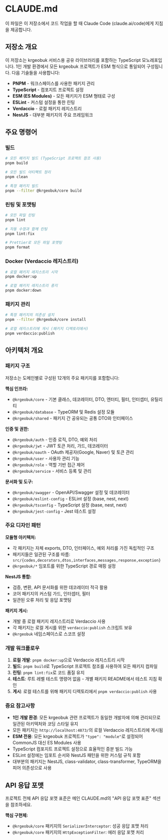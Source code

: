 # CLAUDE.md

이 파일은 이 저장소에서 코드 작업을 할 때 Claude Code (claude.ai/code)에게 지침을 제공합니다.

## 저장소 개요

이 저장소는 krgeobuk 서비스용 공유 라이브러리를 포함하는 TypeScript 모노레포입니다. 1인 개발 환경에서 모든 krgeobuk 프로젝트가 ESM 형식으로 통일되어 구성됩니다. 다음 기술들을 사용합니다:
- **PNPM** - 워크스페이스를 사용한 패키지 관리
- **TypeScript** - 컴포지트 프로젝트 설정
- **ESM (ES Modules)** - 모든 패키지가 ESM 형태로 구성
- **ESLint** - 커스텀 설정을 통한 린팅
- **Verdaccio** - 로컬 패키지 레지스트리
- **NestJS** - 대부분 패키지의 주요 프레임워크

## 주요 명령어

### 빌드
```bash
# 모든 패키지 빌드 (TypeScript 프로젝트 참조 사용)
pnpm build

# 모든 빌드 아티팩트 정리
pnpm clean

# 특정 패키지 빌드
pnpm --filter @krgeobuk/core build
```

### 린팅 및 포맷팅
```bash
# 모든 파일 린팅
pnpm lint

# 자동 수정과 함께 린팅
pnpm lint:fix

# Prettier로 모든 파일 포맷팅
pnpm format
```

### Docker (Verdaccio 레지스트리)
```bash
# 로컬 패키지 레지스트리 시작
pnpm docker:up

# 로컬 패키지 레지스트리 중지
pnpm docker:down
```

### 패키지 관리
```bash
# 특정 패키지의 의존성 설치
pnpm --filter @krgeobuk/core install

# 로컬 레지스트리에 게시 (패키지 디렉토리에서)
pnpm verdaccio:publish
```

## 아키텍처 개요

### 패키지 구조
저장소는 도메인별로 구성된 12개의 주요 패키지를 포함합니다:

**핵심 인프라:**
- `@krgeobuk/core` - 기본 클래스, 데코레이터, DTO, 엔터티, 필터, 인터셉터, 유틸리티
- `@krgeobuk/database` - TypeORM 및 Redis 설정 모듈
- `@krgeobuk/shared` - 패키지 간 공유되는 공통 DTO와 인터페이스

**인증 및 권한:**
- `@krgeobuk/auth` - 인증 로직, DTO, 예외 처리
- `@krgeobuk/jwt` - JWT 토큰 처리, 가드, 데코레이터
- `@krgeobuk/oauth` - OAuth 제공자(Google, Naver) 및 토큰 관리
- `@krgeobuk/user` - 사용자 관리 기능
- `@krgeobuk/role` - 역할 기반 접근 제어
- `@krgeobuk/service` - 서비스 등록 및 관리

**문서화 및 도구:**
- `@krgeobuk/swagger` - OpenAPI/Swagger 설정 및 데코레이터
- `@krgeobuk/eslint-config` - ESLint 설정 (base, nest, next)
- `@krgeobuk/tsconfig` - TypeScript 설정 (base, nest, next)
- `@krgeobuk/jest-config` - Jest 테스트 설정

### 주요 디자인 패턴

**모듈형 아키텍처:**
- 각 패키지는 자체 exports, DTO, 인터페이스, 예외 처리를 가진 독립적인 구조
- 패키지들은 일관된 구조를 따름: `src/{codes,decorators,dtos,interfaces,messages,response,exception}`
- `@krgeobuk/*` 임포트를 위한 TypeScript 경로 매핑 설정

**NestJS 통합:**
- 검증, 변환, API 문서화를 위한 데코레이터 적극 활용
- 코어 패키지의 커스텀 가드, 인터셉터, 필터
- 일관된 오류 처리 및 응답 포맷팅

**패키지 게시:**
- 개발 중 로컬 패키지 레지스트리로 Verdaccio 사용
- 각 패키지는 로컬 게시를 위한 `verdaccio:publish` 스크립트 보유
- `@krgeobuk` 네임스페이스로 스코프 설정

### 개발 워크플로우

1. **로컬 개발**: `pnpm docker:up`으로 Verdaccio 레지스트리 시작
2. **빌드**: `pnpm build`로 TypeScript 프로젝트 참조를 사용하여 모든 패키지 컴파일
3. **린팅**: `pnpm lint:fix`로 코드 품질 유지
4. **테스트**: 루트 레벨 테스트 명령어 없음 - 개별 패키지 README에서 테스트 지침 확인
5. **게시**: 로컬 테스트를 위해 패키지 디렉토리에서 `pnpm verdaccio:publish` 사용

### 중요 참고사항

- **1인 개발 환경**: 모든 krgeobuk 관련 프로젝트가 동일한 개발자에 의해 관리되므로 일관된 아키텍처와 코딩 스타일 유지
- 모든 패키지는 `http://localhost:4873/`의 로컬 Verdaccio 레지스트리에 게시됨
- **ESM 전용**: 모든 krgeobuk 프로젝트가 `"type": "module"`로 설정되어 CommonJS 대신 ES Modules 사용
- TypeScript 컴포지트 프로젝트 설정으로 효율적인 증분 빌드 가능
- ESLint 설정에는 임포트 순서와 NestJS 패턴을 위한 커스텀 규칙 포함
- 대부분의 패키지는 NestJS, class-validator, class-transformer, TypeORM을 피어 의존성으로 사용

## API 응답 포맷
프로젝트 전체 API 응답 포맷 표준은 메인 CLAUDE.md의 "API 응답 포맷 표준" 섹션을 참조하세요. 

**핵심 구현체:**
- `@krgeobuk/core` 패키지의 `SerializerInterceptor`: 성공 응답 포맷 처리
- `@krgeobuk/core` 패키지의 `HttpExceptionFilter`: 에러 응답 포맷 처리